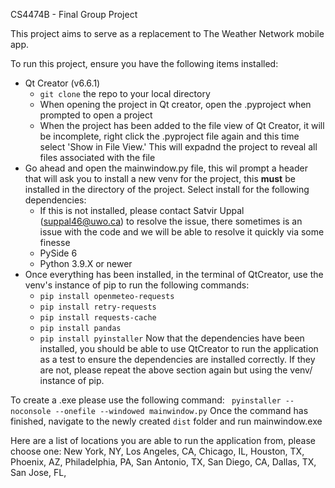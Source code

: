CS4474B - Final Group Project

This project aims to serve as a replacement to The Weather Network mobile app. 


To run this project, ensure you have the following items installed:
  - Qt Creator (v6.6.1)
      - ```git clone``` the repo to your local directory
      - When opening the project in Qt creator, open the .pyproject when prompted to open a project
      - When the project has been added to the file view of Qt Creator, it will be incomplete, right click the .pyproject file again and this time select 'Show in File View.' This will expadnd the project to reveal all files associated with the file
  - Go ahead and open the mainwindow.py file, this wil prompt a header that will ask you to install a new venv for the project, this **must** be installed in the directory of the project. Select install for the following dependencies:
      - If this is not installed, please contact Satvir Uppal (suppal46@uwo.ca) to resolve the issue, there sometimes is an issue with the code and we will be able to resolve it quickly via some finesse
      - PySide 6
      - Python 3.9.X or newer
  - Once everything has been installed, in the terminal of QtCreator, use the venv's instance of pip to run the following commands:
      - ```pip install openmeteo-requests```
      - ```pip install retry-requests```
      - ```pip install requests-cache```
      - ```pip install pandas```
      - ```pip install pyinstaller```
Now that the dependencies have been installed, you should be able to use QtCreator to run the application as a test to ensure the dependencies are installed correctly. If they are not, please repeat the above section again but using the venv/ instance of pip.

To create a .exe please use the following command:
``` pyinstaller --noconsole --onefile --windowed mainwindow.py```
Once the command has finished, navigate to the newly created ```dist``` folder and run mainwindow.exe

Here are a list of locations you are able to run the application from, please choose one:
			      New York, NY,
            Los Angeles, CA,
            Chicago, IL,
            Houston, TX,
            Phoenix, AZ,
            Philadelphia, PA,
            San Antonio, TX,
            San Diego, CA,
            Dallas, TX,
            San Jose, FL,
    
